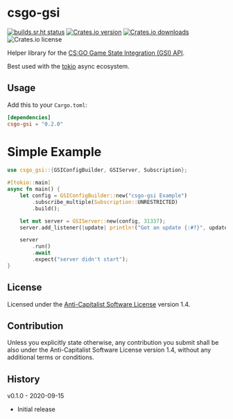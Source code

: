 # csgo-gsi

[![builds.sr.ht status](https://builds.sr.ht/~boringcactus/csgo-gsi.svg)](https://builds.sr.ht/~boringcactus/csgo-gsi?)
[![Crates.io version](https://img.shields.io/crates/v/csgo-gsi)](https://crates.io/crates/csgo-gsi)
[![Crates.io downloads](https://img.shields.io/crates/d/csgo-gsi)](https://crates.io/crates/csgo-gsi)
![Crates.io license](https://img.shields.io/crates/l/csgo-gsi)

Helper library for the [CS:GO Game State Integration (GSI) API][gsi].

Best used with the [tokio](https://tokio.rs/) async ecosystem.

[gsi]: https://developer.valvesoftware.com/wiki/Counter-Strike:_Global_Offensive_Game_State_Integration

## Usage

Add this to your `Cargo.toml`:

```toml
[dependencies]
csgo-gsi = "0.2.0"
```

# Simple Example

```rust
use csgo_gsi::{GSIConfigBuilder, GSIServer, Subscription};

#[tokio::main]
async fn main() {
    let config = GSIConfigBuilder::new("csgo-gsi Example")
        .subscribe_multiple(Subscription::UNRESTRICTED)
        .build();

    let mut server = GSIServer::new(config, 31337);
    server.add_listener(|update| println!("Got an update {:#?}", update));

    server
        .run()
        .await
        .expect("server didn't start");
}
```

## License

Licensed under the [Anti-Capitalist Software License](https://anticapitalist.software/) version 1.4.

## Contribution

Unless you explicitly state otherwise, any contribution you submit shall be
also under the Anti-Capitalist Software License version 1.4, without any additional terms or conditions.

## History

v0.1.0 - 2020-09-15
- Initial release
